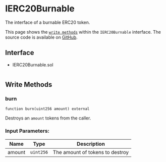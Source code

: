 # IERC20Burnable

The interface of a burnable ERC20 token.

This page shows the [`write methods`](#write-methods) within the `IERC20Burnable` interface. The source code is available on [GitHub](https://github.com/aave/gho/blob/main/src/contracts/gho/interfaces/IERC20Burnable.sol).

## Interface

- IERC20Burnable.sol

  ```solidity

  ```

## Write Methods

### burn

```solidity
function burn(uint256 amount) external
```

Destroys an `amount` tokens from the caller.

### Input Parameters:

| Name   | Type      | Description                     |
| ------ | --------- | ------------------------------- |
| amount | `uint256` | The amount of tokens to destroy |
